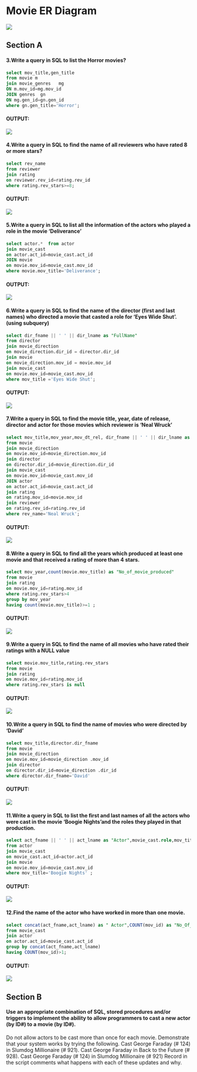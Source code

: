 # Movie ER Diagram

<img src="https://github.com/Umakant03/KPI-Partners/blob/main/Case_Study/Week_4/ER-Diagram_movie_data.png">

## Section A
#### 3.Write a query in SQL to list the Horror movies?
```sql
select mov_title,gen_title
from movie m
join movie_genres   mg
ON m.mov_id=mg.mov_id
JOIN genres  gn
ON mg.gen_id=gn.gen_id
where gn.gen_title='Horror';
```
#### OUTPUT:
<img src="https://github.com/Umakant03/KPI-Partners/blob/main/Case_Study/Week_4/OUTPUT/q3.png">

#### 4.Write a query in SQL to find the name of all reviewers who have rated 8 or more stars?
```sql
select rev_name
from reviewer
join rating
on reviewer.rev_id=rating.rev_id
where rating.rev_stars>=8;
```
#### OUTPUT:
<img src="https://github.com/Umakant03/KPI-Partners/blob/main/Case_Study/Week_4/OUTPUT/q4.png">

#### 5.Write a query in SQL to list all the information of the actors who played a role in the movie ‘Deliverance’
```sql
select actor.*  from actor
join movie_cast
on actor.act_id=movie_cast.act_id
JOIN movie
on movie.mov_id=movie_cast.mov_id
where movie.mov_title='Deliverance';
```
#### OUTPUT:
<img src="https://github.com/Umakant03/KPI-Partners/blob/main/Case_Study/Week_4/OUTPUT/q5.png">

#### 6.Write a query in SQL to find the name of the director (first and last names) who directed a movie that casted a role for ‘Eyes Wide Shut’. (using subquery)
```sql
select dir_fname || ' ' || dir_lname as "FullName"
from director
join movie_direction
on movie_direction.dir_id = director.dir_id
join movie
on movie_direction.mov_id = movie.mov_id
join movie_cast
on movie.mov_id=movie_cast.mov_id
where mov_title ='Eyes Wide Shut';
```
#### OUTPUT:
<img src="https://github.com/Umakant03/KPI-Partners/blob/main/Case_Study/Week_4/OUTPUT/q6.png">

#### 7.Write a query in SQL to find the movie title, year, date of release, director and actor for those movies which reviewer is ‘Neal Wruck’
```sql
select mov_title,mov_year,mov_dt_rel, dir_fname || ' ' || dir_lname as "Director",act_fname || ' ' || act_lname as "Actor",rev_name
from movie
join movie_direction
on movie.mov_id=movie_direction.mov_id
join director
on director.dir_id=movie_direction.dir_id
join movie_cast
on movie.mov_id=movie_cast.mov_id
JOIN actor 
on actor.act_id=movie_cast.act_id
join rating
on rating.mov_id=movie.mov_id
join reviewer
on rating.rev_id=rating.rev_id
where rev_name='Neal Wruck';
```
#### OUTPUT:
<img src="https://github.com/Umakant03/KPI-Partners/blob/main/Case_Study/Week_4/OUTPUT/q7.png">

#### 8.Write a query in SQL to find all the years which produced at least one movie and that received a rating of more than 4 stars.
```sql
select mov_year,count(movie.mov_title) as "No_of_movie_produced"
from movie
join rating 
on movie.mov_id=rating.mov_id
where rating.rev_stars>4 
group by mov_year 
having count(movie.mov_title)>=1 ;
```
#### OUTPUT:
<img src="https://github.com/Umakant03/KPI-Partners/blob/main/Case_Study/Week_4/OUTPUT/q8.png">

#### 9.Write a query in SQL to find the name of all movies who have rated their ratings with a NULL value
```sql
select movie.mov_title,rating.rev_stars
from movie
join rating
on movie.mov_id=rating.mov_id
where rating.rev_stars is null
```
#### OUTPUT:
<img src="https://github.com/Umakant03/KPI-Partners/blob/main/Case_Study/Week_4/OUTPUT/q9.png">

#### 10.Write a query in SQL to find the name of movies who were directed by ‘David’
```sql
select mov_title,director.dir_fname
from movie
join movie_direction 
on movie.mov_id=movie_direction .mov_id
join director
on director.dir_id=movie_direction .dir_id
where director.dir_fname='David'
```
#### OUTPUT:
<img src="https://github.com/Umakant03/KPI-Partners/blob/main/Case_Study/Week_4/OUTPUT/q10.png">

#### 11.Write a query in SQL to list the first and last names of all the actors who were cast in the movie ‘Boogie Nights’and the roles they played in that production.
```sql
select act_fname || ' ' || act_lname as "Actor",movie_cast.role,mov_title
from actor
join movie_cast
on movie_cast.act_id=actor.act_id
join movie
on movie.mov_id=movie_cast.mov_id
where mov_title='Boogie Nights' ;
```
#### OUTPUT:
<img src="https://github.com/Umakant03/KPI-Partners/blob/main/Case_Study/Week_4/OUTPUT/q11.png">

#### 12.Find the name of the actor who have worked in more than one movie.
```sql
select concat(act_fname,act_lname) as " Actor",COUNT(mov_id) as "No_Of_movie"
from movie_cast
join actor
on actor.act_id=movie_cast.act_id
group by concat(act_fname,act_lname)
having COUNT(mov_id)>1;
```
#### OUTPUT:
<img src="https://github.com/Umakant03/KPI-Partners/blob/main/Case_Study/Week_4/OUTPUT/q12.png">

## Section B
#### Use an appropriate combination of SQL, stored procedures and/or triggers to implement the ability to allow programmers to cast a new actor (by ID#) to a movie (by ID#).
Do not allow actors to be cast more than once for each movie.
Demonstrate that your system works by trying the following.
Cast George Faraday (# 124) in Slumdog Millionaire (# 921).
Cast George Faraday in Back to the Future (# 928).
Cast George Faraday (# 124) in Slumdog Millionaire (# 921)
Record in the script comments what happens with each of these updates and why.










